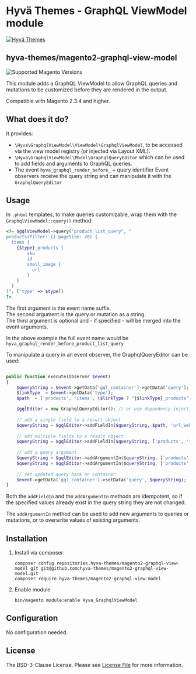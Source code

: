 # Hyvä Themes - GraphQL ViewModel module

[![Hyvä Themes](https://repository-images.githubusercontent.com/300568807/f00eb480-55b1-11eb-93d2-074c3edd2d07)](https://hyva.io/)

## hyva-themes/magento2-graphql-view-model

![Supported Magento Versions][ico-compatibility]

This module adds a GraphQL ViewModel to allow GraphQL queries and mutations to be customized before they are rendered in the output.

Compatible with Magento 2.3.4 and higher.

## What does it do?

It provides:
 - `\Hyva\GraphqlViewModel\ViewModel\GraphqlViewModel`, to be accessed via the view model registry (or injected via Layout XML).
 - `\Hyva\GraphqlViewModel\Model\GraphqlQueryEditor` which can be used to add fields and arguments to GraphQL queries.
 - The event `hyva_graphql_render_before_` + query identifier
   Event observers receive the query string and can manipulate it with the `GraphqlQueryEditor`

## Usage

In `.phtml` templates, to make queries customizable, wrap them with the `GraphqlViewModel::query()` method:
```php
<?= $gqlViewModel->query("product_list_query", "
products(filter: {} pageSize: 20) {
  items {
    {$type}_products {
        sku
        id
        small_image {
          url
        }
    }
  }
}", ['type' => $type])
?>
```
The first argument is the event name suffix.  
The second argument is the query or mutation as a string.  
The third argument is optional and - if specified - will be merged into the event arguments.

In the above example the full event name would be `hyva_graphql_render_before_product_list_query`

To manipulate a query in an event observer, the GraphqlQueryEditor can be used:
```php

public function execute(Observer $event)
{
    $queryString = $event->getData('gql_container')->getData('query');
    $linkType  = $event->getData('type');
    $path  = ['products', 'items', ($linkType ? "{$linkType}_products" : 'products'), 'small_image'];

    $gqlEditor = new GraphqlQueryEditor(); // or use dependency injection
    
    // add a single field to a result object
    $queryString = $gqlEditor->addFieldIn($queryString, $path, 'url_webp');
    
    // add multiple fields to a result object
    $queryString = $gqlEditor->addFieldIn($queryString, ['products', 'items', 'products', 'image'], 'label url_webp');
    
    // add a query argument
    $queryString = $gqlEditor->addArgumentIn($queryString, ['products', 'filter', 'name'], 'match', 'Tank');
    $queryString = $gqlEditor->addArgumentIn($queryString, ['products'], 'pageSize', 2);
    
    // set updated query back on container
    $event->getData('gql_container')->setData('query', $queryString);
}
```

Both the `addFieldIn` and the `addArgumentIn` methods are idempotent, so if the specified values already exist in the
query string they are not changed.

The `addArgumentIn` method can be used to add new arguments to queries or mutations, or to overwrite values of existing arguments.


## Installation
  
1. Install via composer
   ```
   composer config repositories.hyva-themes/magento2-graphql-view-model git git@github.com:hyva-themes/magento2-graphql-view-model.git
   composer require hyva-themes/magento2-graphql-view-model
   ```
2. Enable module
   ```
   bin/magento module:enable Hyva_GraphqlViewModel
   ```

## Configuration
  
No configuration needed.

## License

The BSD-3-Clause License. Please see [License File](LICENSE.txt) for more information.

[ico-compatibility]: https://img.shields.io/badge/magento-%202.3%20|%202.4-brightgreen.svg?logo=magento&longCache=true&style=flat-square
